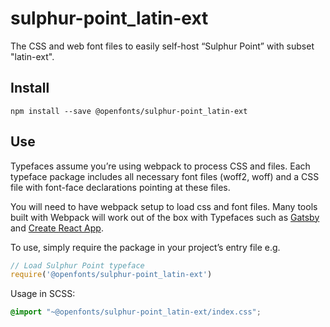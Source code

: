 
# sulphur-point_latin-ext

The CSS and web font files to easily self-host “Sulphur Point” with subset "latin-ext".

## Install

`npm install --save @openfonts/sulphur-point_latin-ext`

## Use

Typefaces assume you’re using webpack to process CSS and files. Each typeface
package includes all necessary font files (woff2, woff) and a CSS file with
font-face declarations pointing at these files.

You will need to have webpack setup to load css and font files. Many tools built
with Webpack will work out of the box with Typefaces such as [Gatsby](https://github.com/gatsbyjs/gatsby)
and [Create React App](https://github.com/facebookincubator/create-react-app).

To use, simply require the package in your project’s entry file e.g.

```javascript
// Load Sulphur Point typeface
require('@openfonts/sulphur-point_latin-ext')
```

Usage in SCSS:
```scss
@import "~@openfonts/sulphur-point_latin-ext/index.css";
```
